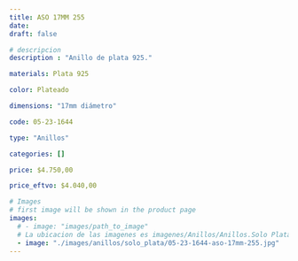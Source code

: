 ```yaml
---
title: ASO 17MM 255
date: 
draft: false

# descripcion
description : "Anillo de plata 925."

materials: Plata 925

color: Plateado

dimensions: "17mm diámetro"

code: 05-23-1644

type: "Anillos"

categories: []

price: $4.750,00

price_eftvo: $4.040,00

# Images
# first image will be shown in the product page
images:
  # - image: "images/path_to_image"
  # La ubicacion de las imagenes es imagenes/Anillos/Anillos.Solo Plata/05-23-1644-aso-17mm-255
  - image: "./images/anillos/solo_plata/05-23-1644-aso-17mm-255.jpg"
---
```

